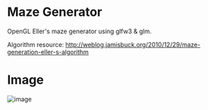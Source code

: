 # Maze Generator
OpenGL Eller's maze generator using glfw3 & glm.

Algorithm resource: http://weblog.jamisbuck.org/2010/12/29/maze-generation-eller-s-algorithm

# Image
![image](https://i.imgur.com/hZNLWbf.png)
